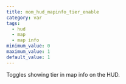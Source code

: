 ```yaml
---
title: mom_hud_mapinfo_tier_enable
category: var
tags:
  - hud
  - map
  - map info
minimum_value: 0
maximum_value: 1
default_value: 1
---
```


Toggles showing tier in map info on the HUD.
